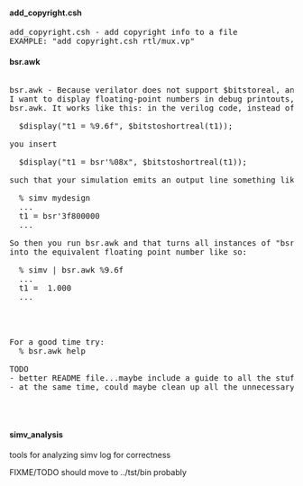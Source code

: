 #### add_copyright.csh

<pre>
add_copyright.csh - add copyright info to a file
EXAMPLE: "add_copyright.csh rtl/mux.vp"
</pre>


#### bsr.awk
<pre>

bsr.awk - Because verilator does not support $bitstoreal, and because
I want to display floating-point numbers in debug printouts, I wrote
bsr.awk. It works like this: in the verilog code, instead of 

  $display("t1 = %9.6f", $bitstoshortreal(t1));

you insert

  $display("t1 = bsr'%08x", $bitstoshortreal(t1));

such that your simulation emits an output line something like:

  % simv mydesign
  ...
  t1 = bsr'3f800000
  ...

So then you run bsr.awk and that turns all instances of "bsr'XXXXXXXX"
into the equivalent floating point number like so:

  % simv | bsr.awk %9.6f
  ...
  t1 =  1.000
  ...




For a good time try:
  % bsr.awk help

TODO
- better README file...maybe include a guide to all the stuff in the bin directory
- at the same time, could maybe clean up all the unnecessary cruft...



</pre>

#### simv_analysis

tools for analyzing simv log for correctness

FIXME/TODO should move to ../tst/bin probably


